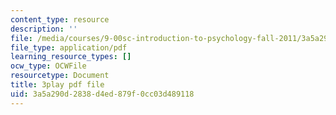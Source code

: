```yaml
---
content_type: resource
description: ''
file: /media/courses/9-00sc-introduction-to-psychology-fall-2011/3a5a290d2838d4ed879f0cc03d489118_yBYebcVw8Zk.pdf
file_type: application/pdf
learning_resource_types: []
ocw_type: OCWFile
resourcetype: Document
title: 3play pdf file
uid: 3a5a290d-2838-d4ed-879f-0cc03d489118
---
```


